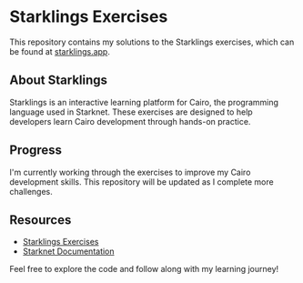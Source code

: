 # Starklings Exercises

This repository contains my solutions to the Starklings exercises, which can be found at [starklings.app](https://starklings.app).

## About Starklings

Starklings is an interactive learning platform for Cairo, the programming language used in Starknet. These exercises are designed to help developers learn Cairo development through hands-on practice.

## Progress

I'm currently working through the exercises to improve my Cairo development skills. This repository will be updated as I complete more challenges.

## Resources

- [Starklings Exercises](https://starklings.app)
- [Starknet Documentation](https://docs.starknet.io/)

Feel free to explore the code and follow along with my learning journey!
